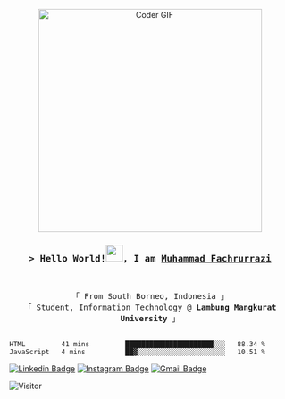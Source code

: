 <p align="center">
           <img src="https://media.giphy.com/media/SWoSkN6DxTszqIKEqv/giphy.gif" alt="Coder GIF" width="400">
</p>
<!-- Intro  -->
<h3 align="center">
        <samp>&gt; Hello World!<img src="https://emojis.slackmojis.com/emojis/images/1588315024/8823/hyperkitty.gif?1588315024" width="30" />, I am
                <b><a target="_blank" href="https://muhfrrazi.me/">Muhammad Fachrurrazi</a></b>
        </samp>
</h3>
<br>

<p align="center">
        <!-- Organisation  -->
        <samp>
                「 From South Borneo, Indonesia 」
                <br>
                「 Student, Information Technology @<b> Lambung Mangkurat University</b> 」
                <br>
                <br>
        </samp>
</p>

<!--START_SECTION:waka-->
```text
HTML         41 mins         ██████████████████████░░░   88.34 % 
JavaScript   4 mins          ██▓░░░░░░░░░░░░░░░░░░░░░░   10.51 % 
```
<!--END_SECTION:waka-->

[![Linkedin Badge](https://img.shields.io/badge/-muhammadfachrurrazi-blue?style=flat-square&logo=Linkedin&logoColor=white&link=https://www.linkedin.com/in/muhammad-fachrurrazi/)](https://www.linkedin.com/in/muhammad-fachrurrazi/) [![Instagram Badge](https://img.shields.io/badge/-@muhfrrazi-F44747?style=flat-square&labelColor=F44747&logo=instagram&logoColor=white&link=https://instagram.com/muhfrrazi)](https://instagram.com/muhfrrazi) [![Gmail Badge](https://img.shields.io/badge/-mfachrurrazi41@gmail.com-c14438?style=flat-square&logo=Gmail&logoColor=white&link=mailto:mfachrurrazi41@gmail.com)](mailto:mfachrurrazi41@gmail.com)

![Visitor](https://komarev.com/ghpvc/?username=Muhfrrazi&color=blue)

